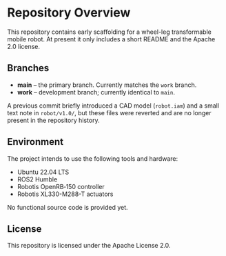 # Repository Overview

This repository contains early scaffolding for a wheel-leg transformable mobile
robot. At present it only includes a short README and the Apache 2.0 license.

## Branches

- **main** – the primary branch. Currently matches the `work` branch.
- **work** – development branch; currently identical to `main`.

A previous commit briefly introduced a CAD model (`robot.iam`) and a small
text note in `robot/v1.0/`, but these files were reverted and are no longer
present in the repository history.

## Environment

The project intends to use the following tools and hardware:

- Ubuntu 22.04 LTS
- ROS2 Humble
- Robotis OpenRB‑150 controller
- Robotis XL330-M288-T actuators

No functional source code is provided yet.

## License

This repository is licensed under the Apache License 2.0.
